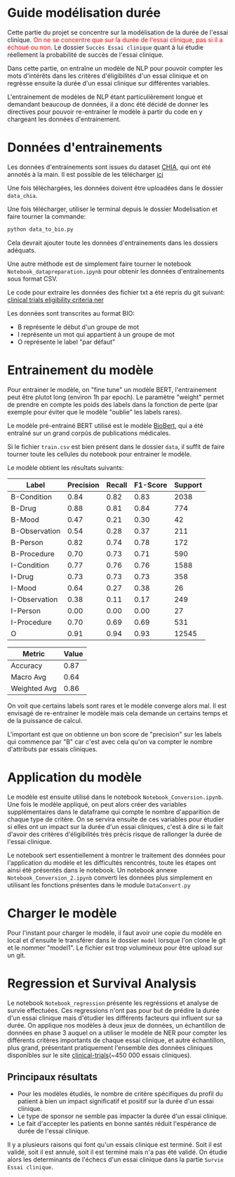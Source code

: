 # Guide modélisation durée

Cette partie du projet se concentre sur la modélisation de la durée de l'essai clinique. <span style="color:red;">On ne se concentre que sur la durée de l'essai clinique, pas si il a échoué ou non</span>. Le dossier ``Succès Essai clinique`` quant à lui étudie réellement la probabilité de succès de l'essai clinique.

Dans cette partie, on entraîne un modèle de NLP pour pouvoir compter les mots d'intérêts dans les critères d'éligibilités d'un essai clinique et on regrèsse ensuite la durée d'un essai clinique sur différentes variables.

L'entrainement de modèles de NLP étant particulièrement longue et demandant beaucoup de données, il a donc été décidé de donner les directives pour pouvoir re-entrainer le modèle à partir du code en y chargeant les données d'entrainement.

# Données d'entrainements

Les données d'entrainements sont issues du dataset [CHIA](https://www.nature.com/articles/s41597-020-00620-0), qui ont été annotés à la main. Il est possible de les télécharger [ici](https://figshare.com/articles/dataset/Chia_Annotated_Datasets/11855817)

Une fois téléchargées, les données doivent être uploadées dans le dossier ``data_chia``.

Une fois télécharger, utiliser le terminal depuis le dossier Modelisation et faire tourner la commande:

```bash
python data_to_bio.py
```

Cela devrait ajouter toute les données d'entrainements dans les dossiers adéquats.

Une autre méthode est de simplement faire tourner le notebook ``Notebook_datapreparation.ipynb`` pour obtenir les données d'entraînements sous format CSV.

Le code pour extraire les données des fichier txt a été repris du git suivant: [clinical trials eligibility criteria ner](https://github.com/ctgatecci/Clinical-trial-eligibility-criteria-NER/blob/main/NER%20Preprocessing%20and%20Performance%20Analysis.ipynb)

Les données sont transcrites au format BIO:
* B représente le début d'un groupe de mot
* I représente un mot qui appartient à un groupe de mot
* O représente le label "par défaut"

# Entrainement du modèle

Pour entrainer le modèle, on "fine tune" un modèle BERT, l'entrainement peut être plutot long (environ 1h par epoch). Le paramètre "weight" permet de prendre en compte les poids des labels dans la fonction de perte (par exemple pour éviter que le modèle "oublie" les labels rares).

Le modèle pré-entrainé BERT utilisé est le modèle [BioBert](https://arxiv.org/abs/1901.08746), qui a été entraîné sur un grand corpûs de publications médicales.

Si le fichier ``train.csv`` est bien présent dans le dossier ``data``, il suffit de faire tourner toute les cellules du notebook pour entrainer le modèle.

Le modèle obtient les résultats suivants:


|      Label      | Precision | Recall | F1-Score | Support |
|-----------------|-----------|--------|----------|---------|
| B-Condition     |   0.84    |  0.82  |   0.83   |  2038   |
| B-Drug          |   0.88    |  0.81  |   0.84   |   774   |
| B-Mood          |   0.47    |  0.21  |   0.30   |    42   |
| B-Observation   |   0.54    |  0.28  |   0.37   |   211   |
| B-Person        |   0.82    |  0.74  |   0.78   |   172   |
| B-Procedure     |   0.70    |  0.73  |   0.71   |   590   |
| I-Condition     |   0.77    |  0.76  |   0.76   |  1588   |
| I-Drug          |   0.73    |  0.73  |   0.73   |   358   |
| I-Mood          |   0.64    |  0.27  |   0.38   |    26   |
| I-Observation   |   0.38    |  0.11  |   0.17   |   249   |
| I-Person        |   0.00    |  0.00  |   0.00   |    27   |
| I-Procedure     |   0.70    |  0.69  |   0.69   |   531   |
| O               |   0.91    |  0.94  |   0.93   | 12545   |

|    Metric       |   Value   |
|-----------------|-----------|
| Accuracy        |   0.87    |
| Macro Avg       |   0.64    |
| Weighted Avg    |   0.86    |

On voit que certains labels sont rares et le modèle converge alors mal. Il est envisagé de re-entrainer le modèle mais cela demande un certains temps et de la puissance de calcul.

L'important est que on obtienne un bon score de "precision" sur les labels qui commence par "B" car c'est avec cela qu'on va compter le nombre d'attributs par essais cliniques.



# Application du modèle

Le modèle est ensuite utilisé dans le notebook ``Notebook_Conversion.ipynb``. Une fois le modèle appliqué, on peut alors créer des variables supplémentaires dans le dataframe qui compte le nombre d'apparition de chaque type de critère. On se servira ensuite de ces variables pour étudier si elles ont un impact sur la durée d'un essai cliniques, c'est à dire si le fait d'avoir des critères d'éligibilités très précis risque de rallonger la durée de l'essai clinique.

Le notebook sert essentiellement à montrer le traitement des données pour l'application du modèle et les difficultés rencontrés, toute les étapes ont ainsi été présentés dans le notebook. Un notebook annexe ``Notebook_Conversion_2.ipynb`` converti les données plus simplement en utilisant les fonctions présentes dans le module ``DataConvert.py``


# Charger le modèle

Pour l'instant pour charger le modèle, il faut avoir une copie du modèle en local et d'ensuite le transférer dans le dossier ``model`` lorsque l'on clone le git et le nommer "model1". Le fichier est trop volumineux pour être upload sur un git.

# Regression et Survival Analysis

Le notebook ``Notebook_regression`` présente les regréssions et analyse de survie effectuées. Ces regressions n'ont pas pour but de prédire la durée d'un essai clinique mais d'étudier les différents facteurs qui influent sur sa durée. On applique nos modèles à deux jeux de données, un échantillon de données en phase 3 auquel on a utiliser le modèle de NER pour compter les différents critères importants de chaque essai clinique, et autre échantillon, plus grand, présentant pratiquement l'ensemble des données cliniques disponibles sur le site [clinical-trials](https://clinicaltrials.gov/)(~450 000 essais cliniques).

## Principaux résultats

* Pour les modèles étudiés, le nombre de critère spécifiques du profil du patient à bien un impact significatif et positif sur la durée d'un essai clinique.
* Le type de sponsor ne semble pas impacter la durée d'un essai clinique.
* Le fait d'accepter les patients en bonne santés réduit l'espérance de durée de l'essai clinique.

Il y a plusieurs raisons qui font qu'un essais clinique est terminé. Soit il est validé, soit il est annulé, soit il est terminé mais n'a pas été validé. On étudie alors les determinants de l'échecs d'un essai clinique dans la partie ``Survie Essai clinique``.